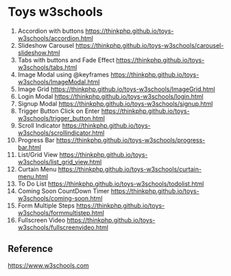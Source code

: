 # Toys w3schools

1. Accordion with buttons             https://thinkphp.github.io/toys-w3schools/accordion.html
2. Slideshow Carousel                 https://thinkphp.github.io/toys-w3schools/carousel-slideshow.html
3. Tabs with buttons and Fade Effect  https://thinkphp.github.io/toys-w3schools/tabs.html
4. Image Modal using @keyframes       https://thinkphp.github.io/toys-w3schools/ImageModal.html 
5. Image Grid                         https://thinkphp.github.io/toys-w3schools/ImageGrid.html
6. Login Modal                        https://thinkphp.github.io/toys-w3schools/login.html
7. Signup Modal                       https://thinkphp.github.io/toys-w3schools/signup.html
8. Trigger Button Click on Enter      https://thinkphp.github.io/toys-w3schools/trigger_button.html
9. Scroll Indicator                   https://thinkphp.github.io/toys-w3schools/scrollindicator.html
10. Progress Bar                      https://thinkphp.github.io/toys-w3schools/progress-bar.html
11. List/Grid View                    https://thinkphp.github.io/toys-w3schools/list_grid_view.html
12. Curtain Menu                      https://thinkphp.github.io/toys-w3schools/curtain-menu.html
13. To Do List                        https://thinkphp.github.io/toys-w3schools/todolist.html
14. Coming Soon CountDown Timer       https://thinkphp.github.io/toys-w3schools/coming-soon.html
15. Form Multiple Steps               https://thinkphp.github.io/toys-w3schools/formmultistep.html
16. Fullscreen Video                  https://thinkphp.github.io/toys-w3schools/fullscreenvideo.html

## Reference

   https://www.w3schools.com
